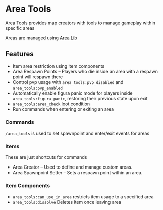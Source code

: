 # Area Tools

Area Tools provides map creators with tools to manage gameplay within specific areas

Areas are managed using [Area Lib](https://modrinth.com/mod/area_lib)

## Features

- Item area restriction using item components
- Area Respawn Points – Players who die inside an area with a respawn point will respawn there
- Control pvp usage with `area_tools:pvp_disabled` and `area_tools:pvp_enabled`
- Automatically enable figura panic mode for players inside `area_tools:figura_panic`, restoring their
  previous state upon exit
- `area_tools:area_check` loot condition
- Run commands when entering or exiting an area

### Commands
`/area_tools` is used to set spawnpoint and enter/exit events for areas

### Items
These are just shortcuts for commands

- Area Creator – Used to define and manage custom areas. 
- Area Spawnpoint Setter – Sets a respawn point within an area.

### Item Components

- `area_tools:can_use_in_area` restricts item usage to a specified area
- `area_tools:dissolve` Deletes item once leaving area


